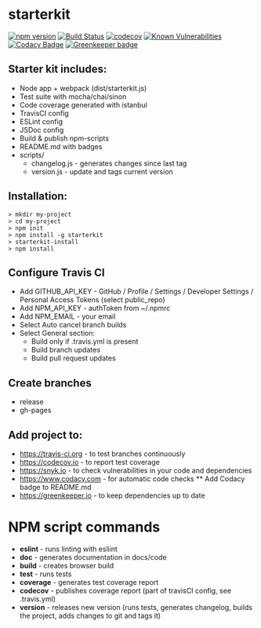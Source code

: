 # starterkit

[![npm version](https://badge.fury.io/js/starterkit.svg)](https://badge.fury.io/js/starterkit) [![Build Status](https://travis-ci.org/ifrost/starterkit.svg?branch=master)](https://travis-ci.org/ifrost/starterkit) [![codecov](https://codecov.io/gh/ifrost/starterkit/branch/master/graph/badge.svg)](https://codecov.io/gh/ifrost/starterkit) [![Known Vulnerabilities](https://snyk.io/test/github/ifrost/starterkit/badge.svg)](https://snyk.io/test/github/ifrost/starterkit) [![Codacy Badge](https://api.codacy.com/project/badge/Grade/f5cb26d7c6304aeca5d8550876b9aa24)](https://www.codacy.com/app/ifrost/starterkit?utm_source=github.com&amp;utm_medium=referral&amp;utm_content=ifrost/starterkit&amp;utm_campaign=Badge_Grade) [![Greenkeeper badge](https://badges.greenkeeper.io/ifrost/starterkit.svg)](https://greenkeeper.io/)

## Starter kit includes:

  * Node app + webpack (dist/starterkit.js)
  * Test suite with mocha/chai/sinon
  * Code coverage generated with istanbul
  * TravisCI config
  * ESLint config
  * JSDoc config
  * Build & publish npm-scripts
  * README.md with badges
  * scripts/
    * changelog.js - generates changes since last tag
    * version.js - update and tags current version

## Installation:

```
> mkdir my-project
> cd my-project
> npm init
> npm install -g starterkit
> starterkit-install
> npm install
```

## Configure Travis CI

  * Add GITHUB_API_KEY - GitHub / Profile / Settings / Developer Settings / Personal Access Tokens (select public_repo)
  * Add NPM_API_KEY - authToken from ~/.npmrc
  * Add NPM_EMAIL - your email
  * Select Auto cancel branch builds
  * Select General section:
    * Build only if .travis.yml is present
    * Build branch updates
    * Build pull request updates
 
## Create branches

  * release
  * gh-pages
 
## Add project to:

  * https://travis-ci.org - to test branches continuously
  * https://codecov.io - to report test coverage
  * https://snyk.io - to check vulnerabilities in your code and dependencies
  * https://www.codacy.com - for automatic code checks
  ** Add Codacy badge to README.md
  * https://greenkeeper.io - to keep dependencies up to date

# NPM script commands

  * **eslint** - runs linting with esliint
  * **doc** - generates documentation in docs/code
  * **build** - creates browser build
  * **test** - runs tests
  * **coverage** - generates test coverage report
  * **codecov** - publishes coverage report (part of travisCI config, see .travis.yml)
  * **version** - releases new version (runs tests, generates changelog, builds the project, adds changes to git and tags it)
